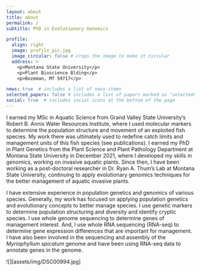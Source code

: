 ```yaml
---
layout: about
title: about
permalink: /
subtitle: PhD in Evolutionary Genomics

profile:
  align: right
  image: profile_pic.jpg
  image_circular: false # crops the image to make it circular
  address: >
    <p>Montana State University</p>
    <p>Plant Bioscience Blding</p>
    <p>Bozeman, MT 59717</p>

news: true  # includes a list of news items
selected_papers: false # includes a list of papers marked as "selected={true}"
social: true  # includes social icons at the bottom of the page
---
```


I earned my MSc in Aquatic Science from Grand Valley State University’s Robert B. Annis Water Resources Institute, where I used molecular markers to determine the population structure and movement of an exploited fish species. My work there was ultimately used to redefine catch limits and management units of this fish species (see publications). I earned my PhD in Plant Genetics from the Plant Science and Plant Pathology Department at Montana State University in December 2021, where I developed my skills in genomics, working on invasive aquatic plants. Since then, I have been working as a post-doctoral researcher in Dr. Ryan A. Thum’s Lab at Montana State University, continuing to apply evolutionary genomics techniques for the better management of aquatic invasive plants. 

I have extensive experience in population genetics and genomics of various species. Generally, my work has focused on applying population genetics and evolutionary concepts to better manage species. I use genetic markers to determine population structuring and diversity and identify cryptic species. I use whole genome sequencing to determine genes of management interest. And, I use whole RNA sequencing (RNA-seq) to determine gene expression differences that are important for management. I have also been involved in the sequencing and assembly of the *Myriophyllum spicatum* genome and have been using RNA-seq data to annotate genes in the genome. 

![][assets/img/DSC00994.jpg]